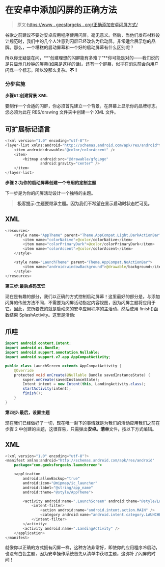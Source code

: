 # 在安卓中添加闪屏的正确方法

> 原文:[https://www . geesforgeks . org/正确添加安卓闪屏方式/](https://www.geeksforgeeks.org/correct-way-to-add-a-splash-screen-in-android/)

谷歌之前建议不要对安卓应用程序使用闪屏。毫无意义。然后，当他们发布材料设计规范时，我们中的几个人注意到闪屏已经改名为启动屏。非常适合展示您的品牌。那么，一个糟糕的启动屏幕和一个好的启动屏幕有什么区别呢？

所以你无疑是在问，**“创建理想的闪屏能有多难？”**你可能是对的——我们说的是只显示几秒钟的屏幕(如果是这样的话)。还有一个屏幕，似乎在消失前会向用户闪烁一个标志。所以没那么复杂。**不！**

### **分步实施**

**步骤#1:创建背景 XML**

要制作一个合适的闪屏，你必须首先建立一个背景，在屏幕上显示你的品牌标志。您必须为此在 RES/drawing 文件夹中创建一个 XML 文件。

## 可扩展标记语言

```java
<?xml version="1.0" encoding="utf-8"?>
<layer-list xmlns:android="http://schemas.android.com/apk/res/android">
    <item android:drawable="@color/colorAccent" />
    <item>
        <bitmap android:src="@drawable/gfgLogo"
                android:gravity="center" />
    </item>
</layer-list>
```

**步骤 2:为你的启动屏幕创建一个专用的定制主题**

下一步是为你的闪屏活动设计一个独特的主题。

> **极客提示:**主题要继承**主题。因为我们不希望在显示启动时状态栏可见。**

## XML

```java
<resources>
    <style name="AppTheme" parent="Theme.AppCompat.Light.DarkActionBar">
        <item name="colorNative">@color/colorNative</item>
        <item name="colorPrimaryDark">@color/colorPrimaryDark</item>
        <item name="colorAccent">@color/colorAccent</item>
    </style>

    <style name="LaunchTheme" parent="Theme.AppCompat.NoActionBar">
        <item name="android:windowBackground">@drawable/background</item>
    </style>
</resources>
```

**第三步:最后点码烹饪**

现在是有趣的部分，我们以正确的方式控制启动屏幕！这里最好的部分是，与添加闪屏的传统方法不同，不需要为闪屏活动指定内容视图，因为闪屏主题将应用于它。因此，您所要做的就是启动您的安卓应用程序的主活动，然后使用 finish()函数结束 SplashActivity。这里是活动:

## 爪哇

```java
import android.content.Intent;
import android.os.Bundle;
import android.support.annotation.Nullable;
import android.support.v7.app.AppCompatActivity;

public class LaunchScreen extends AppCompatActivity {
    @Override
    protected void onCreate(@Nullable Bundle savedInstanceState) {
        super.onCreate(savedInstanceState);
        Intent intent = new Intent(this, LandingActivity.class);
        startActivity(intent);
        finish();
    }
}
```

**第四步:最后，设置主题**

现在我们已经做好了一切，现在唯一剩下的事情就是为我们的活动应用我们之前在步骤 2 中创建的主题，这很容易，只需弹出**安卓。清单**文件，按以下方式编辑。

## XML

```java
<?xml version="1.0" encoding="utf-8"?>
<manifest xmlns:android="http://schemas.android.com/apk/res/android"
    package="com.geeksforgeeks.launchcreen">

    <application
        android:allowBackup="true"
        android:icon="@mipmap/ic_launcher"
        android:label="@string/app_name"
        android:theme="@style/AppTheme">

        <activity android:name=".LaunchScreen" android:theme="@style/LaunchTheme">
            <intent-filter>
                <action android:name="android.intent.action.MAIN" />
                <category android:name="android.intent.category.LAUNCHER" />
            </intent-filter>
        </activity>
        <activity android:name=".LandingActivity" />
    </application>
</manifest>
```

就像你以正确的方式拥有闪屏一样，这种方法非常好，即使你的应用程序冷启动，也没有白色主题，因为安卓操作系统首先从清单中获取主题，这弥补了闪屏的时间！